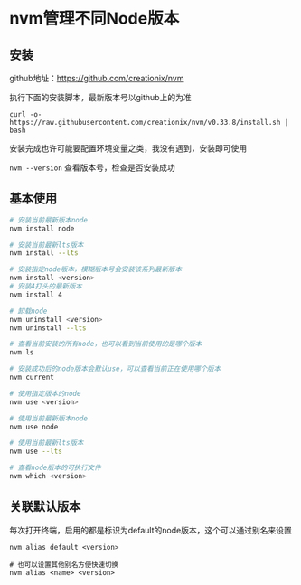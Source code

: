 # nvm管理不同Node版本

## 安装

github地址：https://github.com/creationix/nvm

执行下面的安装脚本，最新版本号以github上的为准

```curl -o- https://raw.githubusercontent.com/creationix/nvm/v0.33.8/install.sh | bash```

安装完成也许可能要配置环境变量之类，我没有遇到，安装即可使用

`nvm --version` 查看版本号，检查是否安装成功

## 基本使用

```bash
# 安装当前最新版本node
nvm install node

# 安装当前最新lts版本
nvm install --lts

# 安装指定node版本，模糊版本号会安装该系列最新版本
nvm install <version>
# 安装4打头的最新版本
nvm install 4

# 卸载node
nvm uninstall <version>
nvm uninstall --lts

# 查看当前安装的所有node，也可以看到当前使用的是哪个版本
nvm ls

# 安装成功后的node版本会默认use，可以查看当前正在使用哪个版本
nvm current

# 使用指定版本的node
nvm use <version>

# 使用当前最新版本node
nvm use node

# 使用当前最新lts版本
nvm use --lts

# 查看node版本的可执行文件
nvm which <version>
```

## 关联默认版本

每次打开终端，启用的都是标识为default的node版本，这个可以通过别名来设置

```
nvm alias default <version>

# 也可以设置其他别名方便快速切换
nvm alias <name> <version>
```